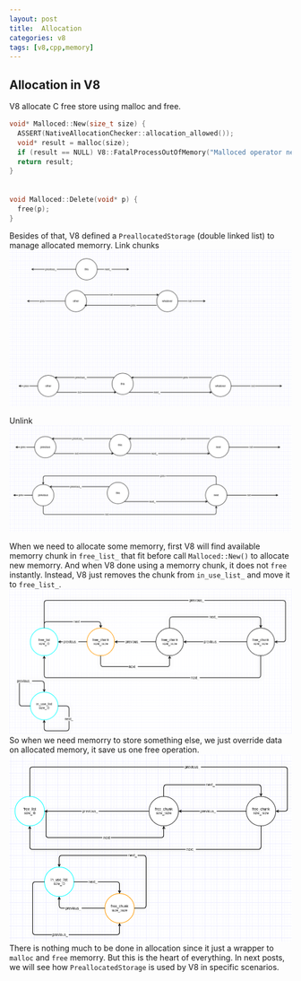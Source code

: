 ```yaml
---
layout: post
title:  Allocation
categories: v8
tags: [v8,cpp,memory]
---
```


## Allocation in V8
V8 allocate C free store using malloc and free.
```cpp
void* Malloced::New(size_t size) {
  ASSERT(NativeAllocationChecker::allocation_allowed());
  void* result = malloc(size);
  if (result == NULL) V8::FatalProcessOutOfMemory("Malloced operator new");
  return result;
}


void Malloced::Delete(void* p) {
  free(p);
}
```
Besides of that, V8 defined a `PreallocatedStorage` (double linked list) to manage allocated memorry.
Link chunks ![link-chunks](/assets/images/PreallocatedStorage-LinkTo.png)

Unlink ![unlink-chunk](/assets/images/PreallocatedStorage-Unlink.png)

When we need to allocate some memorry, first V8 will find available memorry chunk in `free_list_` that fit before call `Malloced::New()` to allocate new memorry. And when V8 done using a memorry chunk, it does not `free` instantly. Instead, V8 just removes the chunk from `in_use_list_` and move it to `free_list_`.
![find-fit-memorry-chunk](/assets/images/PreallocatedStorage-New-1.png)
 So when we need memorry to store something else, we just override data on allocated memory, it save us one free operation.
 ![add-free-chunk-to-in-used](/assets/images/PreallocatedStorage-New-2.png)
There is nothing much to be done in allocation since it just a wrapper to `malloc` and `free` memorry. But this is the heart of everything. In next posts, we will see how `PreallocatedStorage` is used by V8 in specific scenarios.
